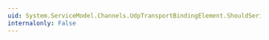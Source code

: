 ```yaml
---
uid: System.ServiceModel.Channels.UdpTransportBindingElement.ShouldSerializeRetransmissionSettings
internalonly: False
---
```

